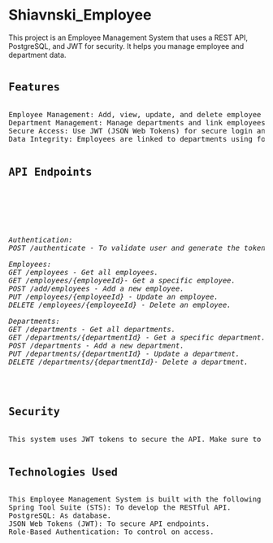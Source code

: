 # Shiavnski_Employee
This project is an Employee Management System that uses a REST API, PostgreSQL, and JWT for security. It helps you manage employee and department data.

<pre>
<h2>Features</h2>
Employee Management: Add, view, update, and delete employee records.
Department Management: Manage departments and link employees to departments.
Secure Access: Use JWT (JSON Web Tokens) for secure login and access.
Data Integrity: Employees are linked to departments using foreign keys in the database.

<h2>API Endpoints<h2>

<h6>
Authentication:
POST /authenticate - To validate user and generate the token.
  
Employees:
GET /employees - Get all employees.
GET /employees/{employeeId}- Get a specific employee.
POST /add/employees - Add a new employee.
PUT /employees/{employeeId} - Update an employee.
DELETE /employees/{employeeId} - Delete an employee.
  
Departments:
GET /departments - Get all departments.
GET /departments/{departmentId} - Get a specific department.
POST /departments - Add a new department.
PUT /departments/{departmentId} - Update a department.
DELETE /departments/{departmentId}- Delete a department.
</h6>
<h2>Security</h2>
This system uses JWT tokens to secure the API. Make sure to keep tokens safe and refresh them as needed.

<h2>Technologies Used</h2>
This Employee Management System is built with the following technologies:
Spring Tool Suite (STS): To develop the RESTful API.
PostgreSQL: As database.
JSON Web Tokens (JWT): To secure API endpoints.
Role-Based Authentication: To control on access.
</pre>
